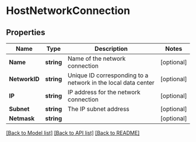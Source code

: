 # HostNetworkConnection

## Properties

Name | Type | Description | Notes
------------ | ------------- | ------------- | -------------
**Name** | **string** | Name of the network connection | [optional] 
**NetworkID** | **string** | Unique ID corresponding to a network in the local data center | [optional] 
**IP** | **string** | IP address for the network connection | [optional] 
**Subnet** | **string** | The IP subnet address | [optional] 
**Netmask** | **string** |  | [optional] 

[[Back to Model list]](../README.md#documentation-for-models) [[Back to API list]](../README.md#documentation-for-api-endpoints) [[Back to README]](../README.md)


